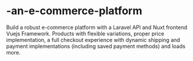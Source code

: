 # -an-e-commerce-platform
Build a robust e-commerce platform with a Laravel API and Nuxt frontend Vuejs Framework. Products with flexible variations, proper price implementation, a full checkout experience with dynamic shipping and payment implementations (including saved payment methods) and loads more.
